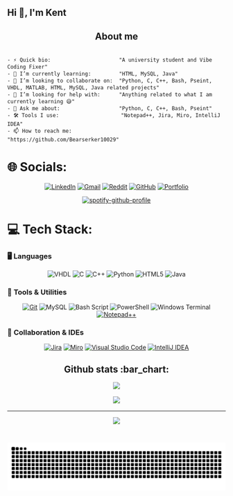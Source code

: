 <h2 align="left">Hi 👋, I'm Kent</h2>
<h2 align="center">About me</h2>

```golang

- ⚡ Quick bio:                      "A university student and Vibe Coding Fixer"
- 🌱 I’m currently learning:         "HTML, MySQL, Java"
- 👯 I’m looking to collaborate on:  "Python, C, C++, Bash, Pseint, VHDL, MATLAB, HTML, MySQL, Java related projects"
- 🤔 I’m looking for help with:      "Anything related to what I am currently learning 😅"
- 💬 Ask me about:                   "Python, C, C++, Bash, Pseint"
- 🛠 Tools I use:                    "Notepad++, Jira, Miro, IntelliJ IDEA"
- 📫 How to reach me:                "https://github.com/Bearserker10029"

```

# 🌐 Socials:
<div align="center">

[![LinkedIn](https://custom-icon-badges.demolab.com/badge/LinkedIn-0A66C2?logo=linkedin-white&logoColor=fff)](www.linkedin.com/in/kent-lin-chan-184507150)
[![Gmail](https://img.shields.io/badge/Gmail-D14836?logo=gmail&logoColor=white)](mailto:kentjianbin1@gmail.com)
[![Reddit](https://img.shields.io/badge/Reddit-%23FF4500.svg?logo=Reddit&logoColor=white)](https://reddit.com/user/Kent10029)
[![GitHub](https://img.shields.io/badge/GitHub-%23121011.svg?logo=github&logoColor=white)](https://github.com/Bearserker10029)
[![Portfolio](https://img.shields.io/badge/Portfolio-%23000000.svg?logo=vercel&logoColor=white)](https://github.com/Bearserker10029)


[![spotify-github-profile](https://spotify-github-profile.kittinanx.com/api/view?uid=uvgwfitqtzukktq5pe5jbhtro&cover_image=true&theme=novatorem&show_offline=false&background_color=121212&interchange=true&bar_color=53b14f&bar_color_cover=false)](https://spotify-github-profile.kittinanx.com/api/view?uid=uvgwfitqtzukktq5pe5jbhtro&redirect=true)

</div>

# 💻 Tech Stack:
### 🖥️ **Languages**
<div align="center">

![VHDL](https://img.shields.io/badge/VHDL-F7DF1E?style=flat&logo=xilinx&logoColor=white)
![C](https://img.shields.io/badge/c-%2300599C.svg?style=flat&logo=c&logoColor=white) 
![C++](https://img.shields.io/badge/c++-%2300599C.svg?style=flat&logo=c%2B%2B&logoColor=white) 
![Python](https://img.shields.io/badge/python-3670A0?style=flat&logo=python&logoColor=ffdd54) 
![HTML5](https://img.shields.io/badge/HTML-%23E34F26.svg?style=flat&logo=html5&logoColor=white) 
![Java](https://img.shields.io/badge/Java-%23ED8B00.svg?style=flat&logo=openjdk&logoColor=white)

</div>

### 🔧 **Tools & Utilities**
<div align="center">

[![Git](https://img.shields.io/badge/Git-F05032?style=flat&logo=git&logoColor=fff)](#)
![MySQL](https://img.shields.io/badge/MySQL-4479A1?style=flat&logo=mysql&logoColor=fff) 
![Bash Script](https://img.shields.io/badge/bash_script-%23121011.svg?style=flat&logo=gnu-bash&logoColor=white) 
![PowerShell](https://img.shields.io/badge/PowerShell-%235391FE.svg?style=flat&logo=powershell&logoColor=white) 
![Windows Terminal](https://img.shields.io/badge/Windows%20Terminal-%234D4D4D.svg?style=flat&logo=windows-terminal&logoColor=white) 
[![Notepad++](https://img.shields.io/badge/Notepad++-90E59A.svg?style=flat&logo=notepad%2b%2b&logoColor=black)](#)

</div>

### 🤝 **Collaboration & IDEs**
<div align="center">

[![Jira](https://img.shields.io/badge/Jira-0052CC?style=flat&logo=jira&logoColor=fff)](#)
[![Miro](https://img.shields.io/badge/Miro-050038?style=flat&logo=miro&logoColor=fff)](#)
[![Visual Studio Code](https://custom-icon-badges.demolab.com/badge/Visual%20Studio%20Code-0078d7.svg?style=flat&logo=vsc&logoColor=white)](#)
[![IntelliJ IDEA](https://img.shields.io/badge/IntelliJIDEA-000000.svg?style=flat&logo=intellij-idea&logoColor=white)](#)

</div>

<h2 align="center">Github stats :bar_chart:</h2>

<div align="center">
  
![](https://github-readme-stats.vercel.app/api?username=Bearserker10029&theme=radical&hide_border=false&include_all_commits=false&count_private=false)

![](https://github-readme-stats.vercel.app/api/top-langs/?username=Bearserker10029&theme=radical&hide_border=false&include_all_commits=false&count_private=false&layout=compact)

---
  
[![](https://visitcount.itsvg.in/api?id=Bearserker10029&icon=0&color=0)](https://visitcount.itsvg.in)

</div>

###
<div align="center">

<br clear="both">

<img src="https://raw.githubusercontent.com/Bearserker10029/Bearserker10029/output/snake.svg" alt="Snake animation" />

</div>
